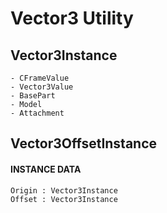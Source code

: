 # Vector3 Utility

## Vector3Instance

```
- CFrameValue
- Vector3Value
- BasePart
- Model
- Attachment
```

## Vector3OffsetInstance

#### INSTANCE DATA

```
Origin : Vector3Instance
Offset : Vector3Instance
```